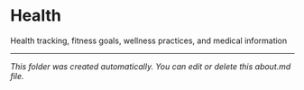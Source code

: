 # Health

Health tracking, fitness goals, wellness practices, and medical information

---

*This folder was created automatically. You can edit or delete this about.md file.*
